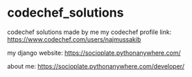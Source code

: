 # codechef_solutions
codechef solutions made by me 
my codechef profile link: https://www.codechef.com/users/najmussakib

my django website: https://socioplate.pythonanywhere.com/


about me: https://socioplate.pythonanywhere.com/developer/
